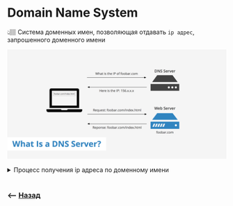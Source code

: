 # Domain Name System
👆🏽 Система доменных имен, позволяющая отдавать `ip адрес`, запрошенного доменного имени        

![illustration](img/illustration.png)

<details>
<summary> Процесс получения ip адреса по доменному имени</summary>

![illustration](https://raw.githubusercontent.com/webster6667/documentation/master/documentation-data/illustrations/dd-up.svg)

🎯 Изначально при вводе доменного имени в `url`, браузер ищет `ip` адрес доменного имени в кеше          
🎯 Если находит по домену `test.ru` `ip` адресс `192.158.1.38`, шлет запрос по этому `ip`    
🎯 Если не находи в кеше, шлет запрос на определение `ip` адреса для домена `test.ru` на `dns` сервер провайдера      
🎯 Если `DNS` сервер не вернет `ip` адрес, он выдаст сообщение об ошибке        
🛑 Частой ошибкой с полученимем `ip` по доменному имени может быть локальный кеш `DNS`   


![illustration](https://raw.githubusercontent.com/webster6667/documentation/master/documentation-data/illustrations/dd-down.svg)

</details>

<br>

### ⟵ **<a href="../../readme.md">Назад</a>**
